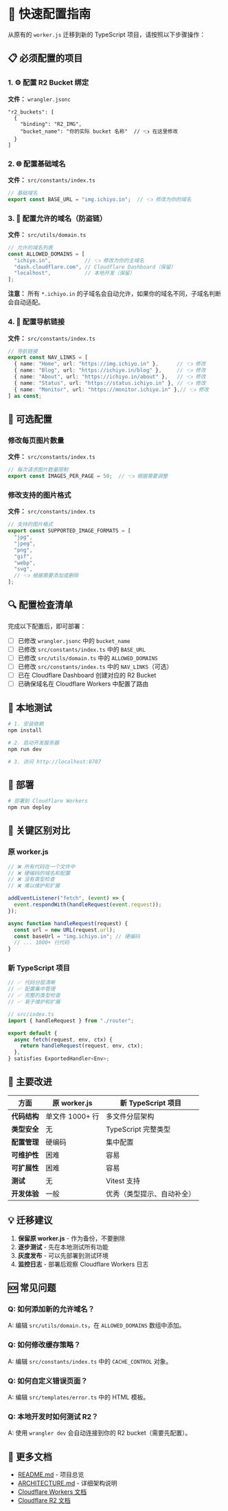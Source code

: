 # 🚀 快速配置指南

从原有的 `worker.js` 迁移到新的 TypeScript 项目，请按照以下步骤操作：

## 📋 必须配置的项目

### 1. ⚙️ 配置 R2 Bucket 绑定

**文件：** `wrangler.jsonc`

```jsonc
"r2_buckets": [
  {
    "binding": "R2_IMG",
    "bucket_name": "你的实际 bucket 名称"  // 👈 在这里修改
  }
]
```

### 2. 🌐 配置基础域名

**文件：** `src/constants/index.ts`

```typescript
// 基础域名
export const BASE_URL = "img.ichiyo.in";  // 👈 修改为你的域名
```

### 3. 🔐 配置允许的域名（防盗链）

**文件：** `src/utils/domain.ts`

```typescript
// 允许的域名列表
const ALLOWED_DOMAINS = [
  "ichiyo.in",           // 👈 修改为你的主域名
  "dash.cloudflare.com", // Cloudflare Dashboard（保留）
  "localhost",           // 本地开发（保留）
];
```

**注意：** 所有 `*.ichiyo.in` 的子域名会自动允许，如果你的域名不同，子域名判断会自动适配。

### 4. 🔗 配置导航链接

**文件：** `src/constants/index.ts`

```typescript
// 导航链接
export const NAV_LINKS = [
  { name: "Home", url: "https://img.ichiyo.in" },      // 👈 修改
  { name: "Blog", url: "https://ichiyo.in/blog" },     // 👈 修改
  { name: "About", url: "https://ichiyo.in/about" },   // 👈 修改
  { name: "Status", url: "https://status.ichiyo.in" }, // 👈 修改
  { name: "Monitor", url: "https://monitor.ichiyo.in" },// 👈 修改
] as const;
```

## 📝 可选配置

### 修改每页图片数量

**文件：** `src/constants/index.ts`

```typescript
// 每次请求图片数量限制
export const IMAGES_PER_PAGE = 50;  // 👈 根据需要调整
```

### 修改支持的图片格式

**文件：** `src/constants/index.ts`

```typescript
// 支持的图片格式
export const SUPPORTED_IMAGE_FORMATS = [
  "jpg",
  "jpeg",
  "png",
  "gif",
  "webp",
  "svg",
  // 👈 根据需要添加或删除
];
```

## 🔍 配置检查清单

完成以下配置后，即可部署：

- [ ] 已修改 `wrangler.jsonc` 中的 `bucket_name`
- [ ] 已修改 `src/constants/index.ts` 中的 `BASE_URL`
- [ ] 已修改 `src/utils/domain.ts` 中的 `ALLOWED_DOMAINS`
- [ ] 已修改 `src/constants/index.ts` 中的 `NAV_LINKS`（可选）
- [ ] 已在 Cloudflare Dashboard 创建对应的 R2 Bucket
- [ ] 已确保域名在 Cloudflare Workers 中配置了路由

## 🧪 本地测试

```bash
# 1. 安装依赖
npm install

# 2. 启动开发服务器
npm run dev

# 3. 访问 http://localhost:8787
```

## 🚀 部署

```bash
# 部署到 Cloudflare Workers
npm run deploy
```

## 🎯 关键区别对比

### 原 worker.js
```javascript
// ❌ 所有代码在一个文件中
// ❌ 硬编码的域名和配置
// ❌ 没有类型检查
// ❌ 难以维护和扩展

addEventListener("fetch", (event) => {
  event.respondWith(handleRequest(event.request));
});

async function handleRequest(request) {
  const url = new URL(request.url);
  const baseUrl = "img.ichiyo.in"; // 硬编码
  // ... 1000+ 行代码
}
```

### 新 TypeScript 项目
```typescript
// ✅ 代码分层清晰
// ✅ 配置集中管理
// ✅ 完整的类型检查
// ✅ 易于维护和扩展

// src/index.ts
import { handleRequest } from "./router";

export default {
  async fetch(request, env, ctx) {
    return handleRequest(request, env, ctx);
  },
} satisfies ExportedHandler<Env>;
```

## 📂 主要改进

| 方面 | 原 worker.js | 新 TypeScript 项目 |
|------|-------------|------------------|
| **代码结构** | 单文件 1000+ 行 | 多文件分层架构 |
| **类型安全** | 无 | TypeScript 完整类型 |
| **配置管理** | 硬编码 | 集中配置 |
| **可维护性** | 困难 | 容易 |
| **可扩展性** | 困难 | 容易 |
| **测试** | 无 | Vitest 支持 |
| **开发体验** | 一般 | 优秀（类型提示、自动补全）|

## 💡 迁移建议

1. **保留原 worker.js** - 作为备份，不要删除
2. **逐步测试** - 先在本地测试所有功能
3. **灰度发布** - 可以先部署到测试环境
4. **监控日志** - 部署后观察 Cloudflare Workers 日志

## 🆘 常见问题

### Q: 如何添加新的允许域名？
A: 编辑 `src/utils/domain.ts`，在 `ALLOWED_DOMAINS` 数组中添加。

### Q: 如何修改缓存策略？
A: 编辑 `src/constants/index.ts` 中的 `CACHE_CONTROL` 对象。

### Q: 如何自定义错误页面？
A: 编辑 `src/templates/error.ts` 中的 HTML 模板。

### Q: 本地开发时如何测试 R2？
A: 使用 `wrangler dev` 会自动连接到你的 R2 bucket（需要先配置）。

## 📖 更多文档

- [README.md](./README.md) - 项目总览
- [ARCHITECTURE.md](./ARCHITECTURE.md) - 详细架构说明
- [Cloudflare Workers 文档](https://developers.cloudflare.com/workers/)
- [Cloudflare R2 文档](https://developers.cloudflare.com/r2/)

